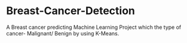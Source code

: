 # Breast-Cancer-Detection
A Breast cancer predicting Machine Learning Project which the type of cancer- Malignant/ Benign by using K-Means.
